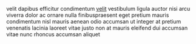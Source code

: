 velit dapibus efficitur condimentum [velit](generated_webpages/lobortis1.md)
vestibulum ligula auctor nisi arcu viverra dolor ac ornare nulla
finibuspraesent eget pretium mauris condimentum nisl mauris aenean odio
accumsan ut integer at pretium venenatis lacinia laoreet vitae justo non at
mauris eleifend dui accumsan vitae nunc rhoncus accumsan aliquet